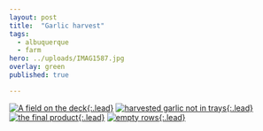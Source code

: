 ```yaml
---
layout: post
title:  "Garlic harvest"
tags:
  - albuquerque
  - farm
hero: ../uploads/IMAG1587.jpg
overlay: green
published: true

---
```


[![A field on the deck](../uploads/IMAG1587.jpg){:.lead}](../uploads/IMAG1587.jpg)
[![harvested garlic not in trays](../uploads/IMAG1588.jpg){:.lead}](../uploads/IMAG1588.jpg)
[![the final product](../uploads/IMAG1586.jpg){:.lead}](../uploads/IMAG1586.jpg)
[![empty rows](../uploads/IMAG1582.jpg){:.lead}](../uploads/IMAG1582.jpg)